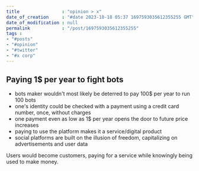 ```yaml
---
title                : "opinion > x"
date_of_creation     : "#date 2023-10-18 05:37 1697593035612355255 GMT"
date_of_modification : null
permalink            : "/post/1697593035612355255"
tags :
- "#posts"
- "#opinion"
- "#twitter"
- "#x corp"
---
```


## Paying 1$ per year to fight bots

- bots maker wouldn't most likely be deterred to pay 100$ per year to run 100 bots
- one's identity could be checked with a payment using a credit card number, once, without charges
- one payment even as low as 1$ per year opens the door to future price increases
- paying to use the platform makes it a service/digital product
- social platforms are built on the illusion of freedom, capitalizing on advertisements and user data

Users would become customers, paying for a service while knowingly being used to make money.